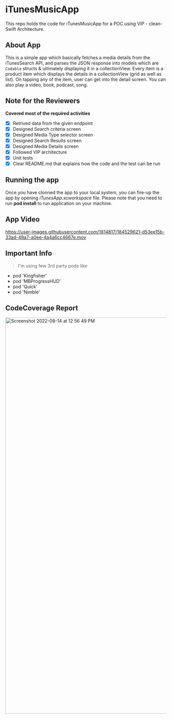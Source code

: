 # iTunesMusicApp
This repo holds the code for iTunesMusicApp for a POC using VIP - clean-Swift Architecture.

## About App

This is a simple app which basically fetches a media details from the iTunesSearch API, and parses the JSON response into models which are `Codable` structs & ultimately displaying it in a collectionView. Every item is a product item which displays the details in a collectionView (grid as well as list). On tapping any of the item, user can get into the detail screen.
You can also play a video, book, podcast, song.

## Note for the Reviewers

**Covered most of the required activities**
- [x] Retrived data from the given endpoint 
- [x] Designed Search criteria screen
- [x] Designed Media Type selector screen
- [x] Designed Search Results screen
- [x] Designed Media Details screen
- [x] Followed VIP architecture
- [x] Unit tests
- [x] Clear README.md that explains how the code and the test can be run

## Running the app
Once you have clonned the app to your local system, you can fire-up the app by opening _iTunesApp.xcworkspace_ file.
Please note that you need to run **pod install** to run application on your machine.

## App Video
https://user-images.githubusercontent.com/1814817/184529621-d53ee15b-33ad-48a7-a0ee-4a4a6cc4667e.mov


## Important Info 
> I'm using few 3rd party pods like 

- pod 'Kingfisher'
- pod 'MBProgressHUD' 
- pod 'Quick'
- pod 'Nimble'


## CodeCoverage Report
<img width="1237" alt="Screenshot 2022-08-14 at 12 56 49 PM" src="https://user-images.githubusercontent.com/1814817/184529778-29f5a68f-00e1-4e28-9808-4cea580071af.png">

